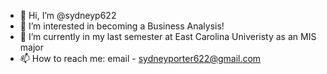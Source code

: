 - 👋 Hi, I’m @sydneyp622
- 👀 I’m interested in becoming a Business Analysis!
- 🌱 I’m currently in my last semester at East Carolina Univeristy as an MIS major
- 📫 How to reach me: email - sydneyporter622@gmail.com 

<!---
sydneyp622/sydneyp622 is a ✨ special ✨ repository because its `README.md` (this file) appears on your GitHub profile.
You can click the Preview link to take a look at your changes.
--->
